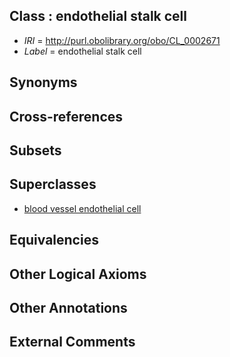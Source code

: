 
## Class : endothelial stalk cell

 * *IRI* = http://purl.obolibrary.org/obo/CL_0002671
 * *Label* = endothelial stalk cell

## Synonyms


## Cross-references


## Subsets


## Superclasses

 * [blood vessel endothelial cell](../../CL/71/CL_0000071.md)

## Equivalencies


## Other Logical Axioms


## Other Annotations


## External Comments

